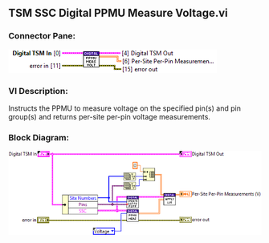 ## **TSM SSC Digital PPMU Measure Voltage.vi**
### Connector Pane:
![alt text](/docs/images/Instrument%20Control/Digital/PPMU/TSM%20SSC%20Digital%20PPMU%20Measure%20Voltage.vic.png "TSM SSC Digital PPMU Measure Voltage.vi connector pane")

### VI Description:
Instructs the PPMU to measure voltage on the specified pin(s) and pin group(s) and returns per-site per-pin voltage measurements.

### Block Diagram:
![alt text](/docs/images/Instrument%20Control/Digital/PPMU/TSM%20SSC%20Digital%20PPMU%20Measure%20Voltage.vid.png "TSM SSC Digital PPMU Measure Voltage.vi block diagram")
